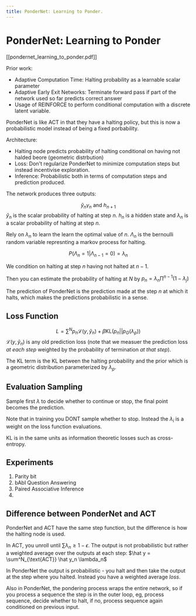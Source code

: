 ```yaml
---
title: PonderNet: Learning to Ponder.
---
```

# PonderNet: Learning to Ponder

[[pondernet_learning_to_ponder.pdf]]

Prior work:
 - Adaptive Computation Time: Halting probability as a learnable scalar parameter
 - Adaptive Early Exit Networks: Terminate forward pass if part of the network used so far predicts correct answer
 - Usage of REINFORCE to perform conditional computation with a discrete latent variable.

PonderNet is like ACT in that they have a halting policy, but this is now a probabilistic model instead of being a fixed porbability.

Architecture:
 - Halting node predicts probability of halting conditional on having not halded beore (geometric distrbution)
 - Loss: Don't regularize PonderNet to minimize computation steps but instead incentivise exploration.
 - Inference: Probabilistic both in terms of computation steps and prediction produced.

The network produces three outputs:

$$
\hat y_n \gamma_n \text{ and } h_{n + 1}
$$
$\hat y_n$ is the scalar probability of halting at step $n$. $h_n$ is a hidden state and $\lambda_n$ is a scalar probability of halting at step $n$.

Rely on $\lambda_n$ to learn the learn the optimal value of $n$. $\Lambda_n$ is the bernoulli random variable represnting a markov process for halting.

$$
P(\Lambda_n = 1|\Lambda_{n - 1} = 0) = \lambda_n
$$

We condition on halting at step $n$ having not halted at $n - 1$.

Then you can estimate the probability of halting at $N$ by $p_n = \lambda_n \prod^{n - 1} (1 - \lambda_j)$

The prediction of PonderNet is the prediction made at the step $n$ at which it halts, which makes the predictions probabilistic in a sense.

## Loss Function

$$
L = \sum^N p_n \mathcal{L}(y, \hat y_n) + \beta \text{KL}(p_n||p_G(\lambda_p))
$$
$\mathcal{L}(y, \hat y_n)$ is any old prediction loss (note that we measuer the prediction loss *at each step* weighted by the probability of termination *at that step*).

The KL term is the KL between the halting probability and the prior which is a geometric distribution parameterized by $\lambda_p$.


## Evaluation Sampling

Sample first $\lambda$ to decide whether to continue or stop, the final point becomes the prediction.

Note that in training you DONT sample whether to stop. Instead the $\lambda_i$ is a weight on the loss function evaluations.

KL is in the same units as information theoretic losses such as cross-entropy.

## Experiments
1. Parity bit
2. bAbI Question Answering
3. Paired Associative Inference
4.


## Difference between PonderNet and ACT

PonderNet and ACT have the same step function, but the difference is how the halting node is used.

In ACT, you unroll until $\sum \lambda_n \ge 1 - \epsilon$. The output is not probabilistic but rather a weighted average over the outputs at each step: $\hat y = \sum^N_{\text{ACT}} \hat y_n \lambda_n$

In PonderNet the output is probabilistic - you halt and then take the output at the step where you halted. Instead you have a weighted average *loss*.

Also in PonderNet, the pondering process wraps the entire network, so if you process a sequence the step is in the outer loop, eg, process sequence, decide whether to halt, if no, process sequence again conditioned on previous input.
